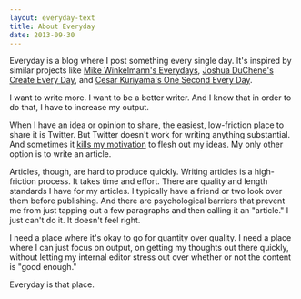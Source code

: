 ```yaml
---
layout: everyday-text
title: About Everyday
date: 2013-09-30
---
```


Everyday is a blog where I post something every single day. It's inspired by similar projects like [Mike Winkelmann's Everydays](http://www.beeple-crap.com/everydays.php), [Joshua DuChene's Create Every Day](http://www.skeeterskinwalker.com/create-every-day/), and [Cesar Kuriyama's One Second Every Day](http://www.ted.com/talks/cesar_kuriyama_one_second_every_day.html). 

I want to write more. I want to be a better writer. And I know that in order to do that, I have to increase my output. 

When I have an idea or opinion to share, the easiest, low-friction place to share it is Twitter. But Twitter doesn't work for writing anything substantial. And sometimes it [kills my motivation](http://dcurt.is/what-i-would-have-written) to flesh out my ideas. My only other option is to write an article.

Articles, though, are hard to produce quickly. Writing articles is a high-friction process. It takes time and effort. There are quality and length standards I have for my articles. I typically have a friend or two look over them before publishing. And there are psychological barriers that prevent me from just tapping out a few paragraphs and then calling it an "article." I just can't do it. It doesn't feel right.

I need a place where it's okay to go for quantity over quality. I need a place where I can just focus on output, on getting my thoughts out there quickly, without letting my internal editor stress out over whether or not the content is "good enough."

Everyday is that place.
